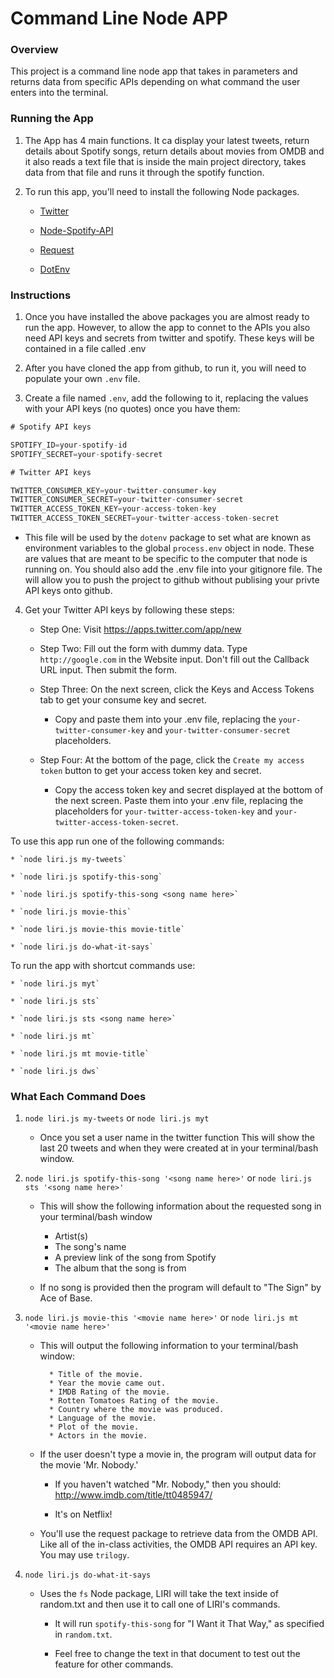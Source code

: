 # Command Line Node APP

### Overview

This project is a command line node app that takes in parameters and returns data from specific APIs depending on what command the user enters into the terminal.

### Running the App

1. The App has 4 main functions. It ca display your latest tweets, return details about Spotify songs, return details about movies from OMDB and it also reads a text file that is inside the main project directory, takes data from that file and runs it through the spotify function.


2. To run this app, you'll need to install the following Node packages.

   * [Twitter](https://www.npmjs.com/package/twitter)
   
   * [Node-Spotify-API](https://www.npmjs.com/package/node-spotify-api)
   
   * [Request](https://www.npmjs.com/package/request)

   * [DotEnv](https://www.npmjs.com/package/dotenv)


### Instructions

1. Once you have installed the above packages you are almost ready to run the app. However, to allow the app to connet to the APIs you also need API keys and secrets from twitter and spotify. These keys will be contained in a file called .env

2. After you have cloned the app from github, to run it, you will need to populate your own `.env` file.

3. Create a file named `.env`, add the following to it, replacing the values with your API keys (no quotes) once you have them:

```js
# Spotify API keys

SPOTIFY_ID=your-spotify-id
SPOTIFY_SECRET=your-spotify-secret

# Twitter API keys

TWITTER_CONSUMER_KEY=your-twitter-consumer-key
TWITTER_CONSUMER_SECRET=your-twitter-consumer-secret
TWITTER_ACCESS_TOKEN_KEY=your-access-token-key
TWITTER_ACCESS_TOKEN_SECRET=your-twitter-access-token-secret

```

* This file will be used by the `dotenv` package to set what are known as environment variables to the global `process.env` object in node. These are values that are meant to be specific to the computer that node is running on. You should also add the .env file into your gitignore file. The will allow you to push the project to github without publising your privte API keys onto github.


4. Get your Twitter API keys by following these steps:

   * Step One: Visit  <https://apps.twitter.com/app/new>
   
   * Step Two: Fill out the form with dummy data. Type `http://google.com` in the Website input. Don't fill out the Callback URL input. Then submit the form.
   
   * Step Three: On the next screen, click the Keys and Access Tokens tab to get your consume key and secret. 
     
     * Copy and paste them into your .env file, replacing the `your-twitter-consumer-key` and `your-twitter-consumer-secret` placeholders.
   
   * Step Four: At the bottom of the page, click the `Create my access token` button to get your access token key and secret. 
     
     * Copy the access token key and secret displayed at the bottom of the next screen. Paste them into your .env file, replacing the placeholders for `your-twitter-access-token-key` and `your-twitter-access-token-secret`.



To use this app run one of the following commands:

    * `node liri.js my-tweets`

    * `node liri.js spotify-this-song`

    * `node liri.js spotify-this-song <song name here>`

    * `node liri.js movie-this`

    * `node liri.js movie-this movie-title`

    * `node liri.js do-what-it-says`

To run the app with shortcut commands use:

    * `node liri.js myt`

    * `node liri.js sts`

    * `node liri.js sts <song name here>`

    * `node liri.js mt`

    * `node liri.js mt movie-title`

    * `node liri.js dws`    

### What Each Command Does

1. `node liri.js my-tweets` or  `node liri.js myt`

   * Once you set a user name in the twitter function This will show the last 20 tweets and when they were created at in your terminal/bash window.

2. `node liri.js spotify-this-song '<song name here>'` or  `node liri.js sts '<song name here>'`

   * This will show the following information about the requested song in your terminal/bash window
     
     * Artist(s)
     * The song's name
     * A preview link of the song from Spotify
     * The album that the song is from

   * If no song is provided then the program will default to "The Sign" by Ace of Base.
   

3. `node liri.js movie-this '<movie name here>'` or  `node liri.js mt '<movie name here>'`

   * This will output the following information to your terminal/bash window:

     ```
       * Title of the movie.
       * Year the movie came out.
       * IMDB Rating of the movie.
       * Rotten Tomatoes Rating of the movie.
       * Country where the movie was produced.
       * Language of the movie.
       * Plot of the movie.
       * Actors in the movie.
     ```

   * If the user doesn't type a movie in, the program will output data for the movie 'Mr. Nobody.'
     
     * If you haven't watched "Mr. Nobody," then you should: <http://www.imdb.com/title/tt0485947/>
     
     * It's on Netflix!
   
   * You'll use the request package to retrieve data from the OMDB API. Like all of the in-class activities, the OMDB API requires an API key. You may use `trilogy`.

4. `node liri.js do-what-it-says`
   
   * Uses the `fs` Node package, LIRI will take the text inside of random.txt and then use it to call one of LIRI's commands.
     
     * It will run `spotify-this-song` for "I Want it That Way," as specified in `random.txt`.
     
     * Feel free to change the text in that document to test out the feature for other commands.




